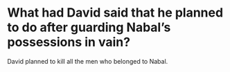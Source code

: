 # What had David said that he planned to do after guarding Nabal’s possessions in vain?

David planned to kill all the men who belonged to Nabal.
